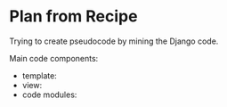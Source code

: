 # Plan from Recipe

Trying to create pseudocode by mining the Django code.

Main code components:
* template:
* view:
* code modules:
